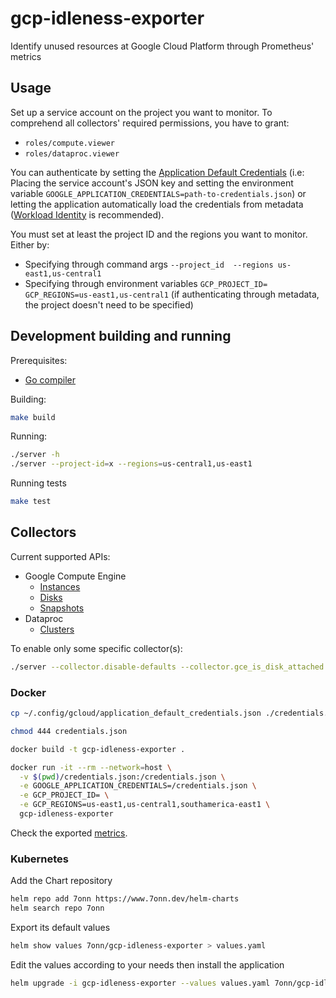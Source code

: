 # gcp-idleness-exporter
Identify unused resources at Google Cloud Platform through Prometheus' metrics


## Usage

Set up a service account on the project you want to monitor. To comprehend all collectors' required permissions, you have to grant: 
- `roles/compute.viewer`
- `roles/dataproc.viewer`

You can authenticate by setting the [Application Default Credentials](https://developers.google.com/accounts/docs/application-default-credentials) (i.e: Placing the service account's JSON key and setting the environment variable `GOOGLE_APPLICATION_CREDENTIALS=path-to-credentials.json`) or letting the application automatically load the credentials from metadata ([Workload Identity](https://cloud.google.com/kubernetes-engine/docs/how-to/workload-identity) is recommended).

You must set at least the project ID and the regions you want to monitor. Either by: 
- Specifying through command args `--project_id  --regions us-east1,us-central1`  
- Specifying through environment variables `GCP_PROJECT_ID= GCP_REGIONS=us-east1,us-central1` (if authenticating through metadata, the project doesn't need to be specified)


## Development building and running
Prerequisites:
* [Go compiler](https://golang.org/dl/)

Building:
```bash
make build
```

Running:
```bash
./server -h
./server --project-id=x --regions=us-central1,us-east1
```

Running tests
```bash
make test
```
## Collectors

Current supported APIs:
- Google Compute Engine
  - [Instances](https://console.cloud.google.com/compute/instances)
  - [Disks](https://console.cloud.google.com/compute/disks)
  - [Snapshots](https://console.cloud.google.com/compute/snapshots)
- Dataproc
  - [Clusters](https://console.cloud.google.com/dataproc/clusters)

To enable only some specific collector(s):
```bash
./server --collector.disable-defaults --collector.gce_is_disk_attached --collector.gce_is_old_snapshot
```


### Docker
```bash
cp ~/.config/gcloud/application_default_credentials.json ./credentials.json

chmod 444 credentials.json

docker build -t gcp-idleness-exporter . 

docker run -it --rm --network=host \
  -v $(pwd)/credentials.json:/credentials.json \
  -e GOOGLE_APPLICATION_CREDENTIALS=/credentials.json \
  -e GCP_PROJECT_ID= \
  -e GCP_REGIONS=us-east1,us-central1,southamerica-east1 \
  gcp-idleness-exporter
```
Check the exported [metrics](http://localhost:5000/metrics).


### Kubernetes
Add the Chart repository
```bash
helm repo add 7onn https://www.7onn.dev/helm-charts
helm search repo 7onn
```

Export its default values
```bash
helm show values 7onn/gcp-idleness-exporter > values.yaml
```

Edit the values according to your needs then install the application
```bash
helm upgrade -i gcp-idleness-exporter --values values.yaml 7onn/gcp-idleness-exporter
```
